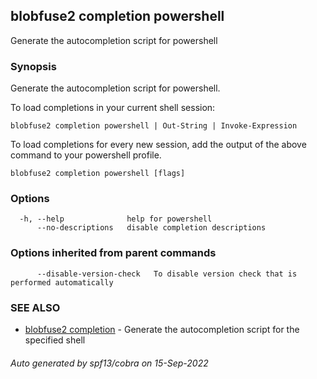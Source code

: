 ## blobfuse2 completion powershell

Generate the autocompletion script for powershell

### Synopsis

Generate the autocompletion script for powershell.

To load completions in your current shell session:

	blobfuse2 completion powershell | Out-String | Invoke-Expression

To load completions for every new session, add the output of the above command
to your powershell profile.


```
blobfuse2 completion powershell [flags]
```

### Options

```
  -h, --help              help for powershell
      --no-descriptions   disable completion descriptions
```

### Options inherited from parent commands

```
      --disable-version-check   To disable version check that is performed automatically
```

### SEE ALSO

* [blobfuse2 completion](blobfuse2_completion.md)	 - Generate the autocompletion script for the specified shell

###### Auto generated by spf13/cobra on 15-Sep-2022
